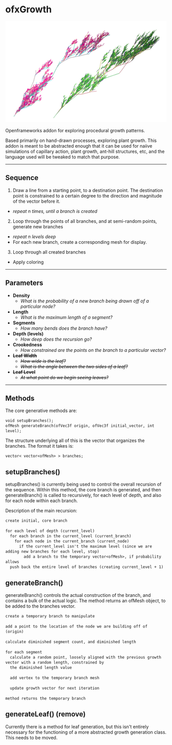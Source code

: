 # ofxGrowth

![Branches](examples/branches.jpg?raw=true)

Openframeworks addon for exploring procedural growth patterns.

Based primarily on hand-drawn processes, exploring plant growth. This addon is meant to be
abstracted enough that it can be used for naiive simulations of capillary action, plant growth,
ant-hill structures, etc, and the language used will be tweaked to match that purpose.

---

## Sequence

1. Draw a line from a starting point, to a destination point. The destination point is constrained to a certain degree to the direction and magnitude of the vector before it.
  * *repeat n times, until a branch is created*
2. Loop through the points of all branches, and at semi-random points, generate new branches
  * *repeat n levels deep*
  * For each new branch, create a corresponding mesh for display.
3. Loop through all created branches
  * Apply coloring

---

## Parameters

* **Density**
  * *What is the probability of a new branch being drawn off of a particular node?*
* **Length**
  * *What is the maximum length of a segment?*
* **Segments**
  * *How many bends does the branch have?*
* **Depth (levels)**
  * *How deep does the recursion go?*
* **Crookedness**
  * *How constrained are the points on the branch to a particular vector?*
* ~~**Leaf Width**~~
  * ~~*How wide is the leaf?*~~
  * ~~*What is the angle between the two sides of a leaf?*~~
* ~~**Leaf Level**~~
  * ~~*At what point do we begin seeing leaves?*~~

---

## Methods

The core generative methods are:

```
void setupBranches();
ofMesh generateBranch(ofVec3f origin, ofVec3f initial_vector, int level);
```

The structure underlying all of this is the vector that organizes the branches. The format it takes is:

```
vector< vector<ofMesh> > branches;
```

## setupBranches()

setupBranches() is currently being used to control the overall recursion of the sequence. Within this method, the core branch is generated, and then generateBranch() is called to recursively, for each level of depth, and also for each node within each branch.

Description of the main recursion:

```
create initial, core branch

for each level of depth (current_level)
  for each branch in the current_level (current_branch)
    for each node in the current_branch (current_node)
      if the current_level isn't the maximum level (since we are adding new branches for each level, stop)
        add a branch to the temporary vector<ofMesh>, if probability allows
  push back the entire level of branches (creating current_level + 1)
```

## generateBranch()

generateBranch() controls the actual construction of the branch, and contains a bulk of the
actual logic. The method returns an ofMesh object, to be added to the branches vector.

```
create a temporary branch to manipulate

add a point to the location of the node we are building off of (origin)

calculate diminished segment count, and diminished length

for each segment
  calculate a random point, loosely aligned with the previous growth vector with a random length, constrained by
  the diminished length value

  add vertex to the temporary branch mesh

  update growth vector for next iteration

method returns the temporary branch
```

## generateLeaf() (remove)

Currently there is a method for leaf generation, but this isn't entirely necessary for the functioning of a more
abstracted growth generation class. This needs to be moved.
